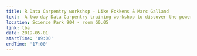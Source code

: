 ```yaml
---
title: R Data Carpentry workshop - Like Fokkens & Marc Galland
text:  A two-day Data Carpentry training workshop to discover the power of R for data analysis and visualisation.
location: Science Park 904 - room G0.05
link: tba
date: 2019-05-01
startTime: '09:00'
endTime: '17:00'
---
```


